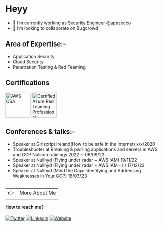 # Heyy

- 🔭 I’m currently working as Security Engineer @appsecco
- 👯 I’m looking to collaborate on Bugcrowd



## Area of Expertise:-

- Application Security
- Cloud Security
- Penetration Testing & Red Teaming

## Certifications

<div data-iframe-width="150" data-iframe-height="270" data-share-badge-id="e5f63b63-cc7d-447e-a51b-1f42a1e462e7" data-share-badge-host="https://www.credly.com"></div><script type="text/javascript" async src="//cdn.credly.com/assets/utilities/embed.js"></script>

<a href="https://www.credly.com/badges/e5f63b63-cc7d-447e-a51b-1f42a1e462e7/public_url" target="_blank"><img src="https://images.credly.com/size/680x680/images/53acdae5-d69f-4dda-b650-d02ed7a50dd7/image.png" class="cert" alt='AWS CSA' width="80px"></a>
<a href="https://www.credly.com/badges/18188d4d-026d-416a-84d1-582e90328f74/public_url" target="_blank"><img src="[https://images.credly.com/size/680x680/images/8b8ed108-e77d-4396-ac59-2504583b9d54/cka_from_cncfsite__281_29.png](https://api.accredible.com/v1/frontend/credential_website_embed_image/certificate/67908837)" class="cert" alt='Certified Azure Red Teaming Professional' width="80px"></a>

## Conferences & talks:-

- Speaker at Girlscript Ireland(How to be safe in the Internet) x/x/2020
- Troubleshooter at Breaking & pwning applications and servers in AWS and GCP Nullcon trainings 2022 ~ 06/09/22
- Speaker at Nullhyd (Flying under radar ~ AWS IAM) 19/11/22
- Speaker at Nullhyd (Flying under radar ~ AWS IAM - II) 17/12/22
- Speaker at Nullhyd (Mind the Gap: Identifying and Addressing Weaknesses in Your GCP) 18/03/23


<a href="https://0xcriminal.com/">
  <table align="right">
      <tr>
          <td>
            👉 &nbsp;&nbsp; More About Me
          </td>
      </tr>
  </table>
</a>

#### How to reach me?
[![Twitter](https://img.shields.io/badge/-TWITTER-0077B5?style=for-the-badge&logo=twitter&logoColor=white)](https://twitter.com/xcriminal_)
[![LinkedIn](https://img.shields.io/badge/-LINKEDIN-0077B5?style=for-the-badge&logo=linkedin&logoColor=white)](https://www.linkedin.com/in/bollina-bhagavan/)
[![Website](https://img.shields.io/badge/-WEBSITE-0077B5?style=for-the-badge&logo=jekyll&logoColor=white)](https://0xcriminal.com)
